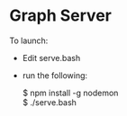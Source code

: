 Graph Server
============

To launch:

- Edit serve.bash
- run the following:

    $ npm install -g nodemon  
    $ ./serve.bash  

